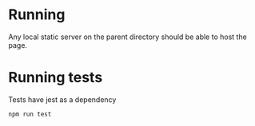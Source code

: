 # Running

Any local static server on the parent directory should be able to host the page.


# Running tests

Tests have jest as a dependency

```
npm run test
```
